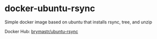 # docker-ubuntu-rsync

Simple docker image based on ubuntu that installs rsync, tree, and unzip

Docker Hub: [brymastr/ubuntu-rsync](https://hub.docker.com/repository/docker/brymastr/ubuntu-rsync)